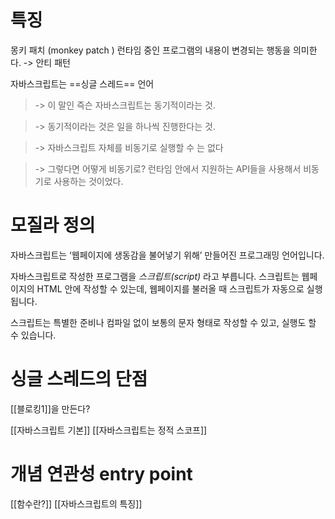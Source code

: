 # 특징
몽키 패치 (monkey patch )
런타임 중인 프로그램의 내용이 변경되는 행동을 의미한다. -> 안티 패턴



자바스크립트는 ==싱글 스레드== 언어 
> -> 이 말인 즉슨 자바스크립트는 동기적이라는 것.  

> -> 동기적이라는 것은 일을 하나씩 진행한다는 것. 

> -> 자바스크립트 자체를 비동기로 실행할 수 는 없다

> -> 그렇다면 어떻게 비동기로? 런타임 안에서 지원하는 API들을 사용해서 비동기로 사용하는 것이었다. 

# 모질라 정의

자바스크립트는 ‘웹페이지에 생동감을 불어넣기 위해’ 만들어진 프로그래밍 언어입니다.

자바스크립트로 작성한 프로그램을 _스크립트(script)_ 라고 부릅니다. 스크립트는 웹페이지의 HTML 안에 작성할 수 있는데, 웹페이지를 불러올 때 스크립트가 자동으로 실행됩니다.

스크립트는 특별한 준비나 컴파일 없이 보통의 문자 형태로 작성할 수 있고, 실행도 할 수 있습니다.

# 싱글 스레드의 단점

[[블로킹1]]을 만든다? 


[[자바스크립트 기본]]
[[자바스크립트는 정적 스코프]]


# 개념 연관성 entry point
[[함수란?]] 
[[자바스크립트의 특징]]
